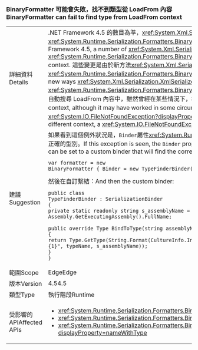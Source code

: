 ### <a name="binaryformatter-can-fail-to-find-type-from-loadfrom-context"></a><span data-ttu-id="2aacd-101">BinaryFormatter 可能會失敗，找不到類型從 LoadFrom 內容</span><span class="sxs-lookup"><span data-stu-id="2aacd-101">BinaryFormatter can fail to find type from LoadFrom context</span></span>

|   |   |
|---|---|
|<span data-ttu-id="2aacd-102">詳細資料</span><span class="sxs-lookup"><span data-stu-id="2aacd-102">Details</span></span>|<span data-ttu-id="2aacd-103">.NET Framework 4.5 的數目為準，<xref:System.Xml.Serialization.XmlSerializer?displayProperty=name>變更可能會造成在還原序列化期間的差異，當使用<xref:System.Runtime.Serialization.Formatters.Binary.BinaryFormatter?displayProperty=name>還原序列化具有已 LoadFrom 內容載入的型別。</span><span class="sxs-lookup"><span data-stu-id="2aacd-103">As of .NET Framework 4.5, a number of <xref:System.Xml.Serialization.XmlSerializer?displayProperty=name> changes may cause differences in deserialization when using <xref:System.Runtime.Serialization.Formatters.Binary.BinaryFormatter?displayProperty=name> to deserialize types that had been loaded in the LoadFrom context.</span></span> <span data-ttu-id="2aacd-104">這些變更是由於新方法<xref:System.Xml.Serialization.XmlSerializer?displayProperty=name>立即載入的類型，這會導致不同的行為時<xref:System.Runtime.Serialization.Formatters.Binary.BinaryFormatter?displayProperty=name>會嘗試為該類型在稍後還原序列化。</span><span class="sxs-lookup"><span data-stu-id="2aacd-104">These changes are due to the new ways <xref:System.Xml.Serialization.XmlSerializer?displayProperty=name> now loads a type which causes different behavior when a <xref:System.Runtime.Serialization.Formatters.Binary.BinaryFormatter?displayProperty=name> attempts to deserialize to that type later on.</span></span> <span data-ttu-id="2aacd-105">預設序列化繫結器不會自動搜尋 LoadFrom 內容中，雖然曾經在某些情況下，根據舊的 XmlSerializer 行為。</span><span class="sxs-lookup"><span data-stu-id="2aacd-105">The default serialization binder does not automatically search the LoadFrom context, although it may have worked in some circumstances based on the old behavior of XmlSerializer.</span></span> <span data-ttu-id="2aacd-106">由於變更，在不同的內容中，載入之組件載入的型別時<xref:System.IO.FileNotFoundException?displayProperty=name>可能會擲回。</span><span class="sxs-lookup"><span data-stu-id="2aacd-106">Due to the changes, when a type is being loaded from an assembly loaded in a different context, a <xref:System.IO.FileNotFoundException?displayProperty=name> may be thrown.</span></span>|
|<span data-ttu-id="2aacd-107">建議</span><span class="sxs-lookup"><span data-stu-id="2aacd-107">Suggestion</span></span>|<span data-ttu-id="2aacd-108">如果看到這個例外狀況是，<code>Binder</code>屬性<xref:System.Runtime.Serialization.Formatters.Binary.BinaryFormatter?displayProperty=name>可以設定為自訂繫結器，來尋找正確的型別。</span><span class="sxs-lookup"><span data-stu-id="2aacd-108">If this exception is seen, the <code>Binder</code> property of the <xref:System.Runtime.Serialization.Formatters.Binary.BinaryFormatter?displayProperty=name> can be set to a custom binder that will find the correct type.</span></span><pre><code class="language-C#">var formatter = new BinaryFormatter { Binder = new TypeFinderBinder() }&#13;&#10;</code></pre><span data-ttu-id="2aacd-109">然後在自訂繫結：</span><span class="sxs-lookup"><span data-stu-id="2aacd-109">And then the custom binder:</span></span><pre><code class="language-C#">public class TypeFinderBinder : SerializationBinder&#13;&#10;{&#13;&#10;private static readonly string s_assemblyName = Assembly.GetExecutingAssembly().FullName;&#13;&#10;&#13;&#10;public override Type BindToType(string assemblyName, string typeName)&#13;&#10;{&#13;&#10;return Type.GetType(String.Format(CultureInfo.InvariantCulture, &quot;{0}, {1}&quot;, typeName, s_assemblyName));&#13;&#10;}&#13;&#10;}&#13;&#10;</code></pre>|
|<span data-ttu-id="2aacd-110">範圍</span><span class="sxs-lookup"><span data-stu-id="2aacd-110">Scope</span></span>|<span data-ttu-id="2aacd-111">Edge</span><span class="sxs-lookup"><span data-stu-id="2aacd-111">Edge</span></span>|
|<span data-ttu-id="2aacd-112">版本</span><span class="sxs-lookup"><span data-stu-id="2aacd-112">Version</span></span>|<span data-ttu-id="2aacd-113">4.5</span><span class="sxs-lookup"><span data-stu-id="2aacd-113">4.5</span></span>|
|<span data-ttu-id="2aacd-114">類型</span><span class="sxs-lookup"><span data-stu-id="2aacd-114">Type</span></span>|<span data-ttu-id="2aacd-115">執行階段</span><span class="sxs-lookup"><span data-stu-id="2aacd-115">Runtime</span></span>|
|<span data-ttu-id="2aacd-116">受影響的 API</span><span class="sxs-lookup"><span data-stu-id="2aacd-116">Affected APIs</span></span>|<ul><li><xref:System.Runtime.Serialization.Formatters.Binary.BinaryFormatter?displayProperty=nameWithType></li><li><xref:System.Runtime.Serialization.Formatters.Binary.BinaryFormatter.Deserialize(System.IO.Stream)?displayProperty=nameWithType></li><li><xref:System.Runtime.Serialization.Formatters.Binary.BinaryFormatter.Deserialize(System.IO.Stream,System.Runtime.Remoting.Messaging.HeaderHandler)?displayProperty=nameWithType></li></ul>|

